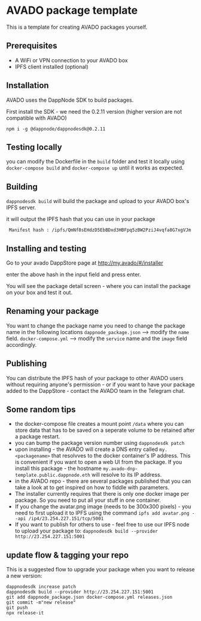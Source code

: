 # AVADO package template

This is a template for creating AVADO packages yourself.

## Prerequisites
 
 - A WiFi or VPN connection to your AVADO box 
 - IPFS client installed (optional)

## Installation

AVADO uses the DappNode SDK to build packages.

First install the SDK - we need the 0.2.11 version (higher version are not compatible with AVADO)

`npm i -g @dappnode/dappnodesdk@0.2.11`

## Testing locally

you can modify the Dockerfile in the `build` folder and test it locally using `docker-compose build` and `docker-compose up` until it works as expected.

## Building

`dappnodesdk build` will build the package and upload to your AVADO box's IPFS server.

it will output the IPFS hash that you can use in your package

` Manifest hash : /ipfs/QmNf8sEHdzD5EbBDxd3HBFpq5zBW2PziJ4vqfa8G7xgVJm`

## Installing and testing 

Go to your avado DappStore page at http://my.avado/#/installer

enter the above hash in the input field and press enter.

You will see the package detail screen - where you can install the package on your box and test it out.

## Renaming your package

You want to change the package name you need to change the package name in the following locations
`dappnode_package.json` --> modify the `name` field.
`docker-compose.yml` --> modify the `service` name and the `image` field accordingly.

## Publishing

You can distribute the IPFS hash of your package to other AVADO users without requiring anyone's permission - or if you want to have your package added to the DappStore - contact the AVADO team in the Telegram chat.

## Some random tips

- the docker-compose file creates a mount point `/data` where you can store data that has to be saved on a seperate volume to be retained after a package restart.
- you can bump the package version number using `dappnodesdk patch`
- upon installing - the AVADO will create a DNS entry called `my.<packagename>` that resolvves to the docker container's IP address. This is convenient if you want to open a web UI from the package. If you install this package - the hostname `my.avado-dnp-template.public.dappnode.eth` will resolve to its IP address.
- in the AVADO repo - there are several packages published that you can take a look at to get inspired on how to fiddle with parameters.
- The installer currently requires that there is only one docker image per package. So you need to put all your stuff in one container.
- If you change the avatar.png image (needs to be 300x300 pixels) - you need to first upload it to IPFS using the command `ipfs add avatar.png --api /ip4/23.254.227.151/tcp/5001`
- If you want to publish for others to use - feel free to use our IPFS node to upload your package to: `dappnodesdk build --provider http://23.254.227.151:5001`


## update flow & tagging your repo

This is a suggested flow to upgrade your package when you want to release a new version:

```
dappnodesdk increase patch
dappnodesdk build --provider http://23.254.227.151:5001
git add dappnode_package.json docker-compose.yml releases.json
git commit -m"new release"
git push
npx release-it
```












